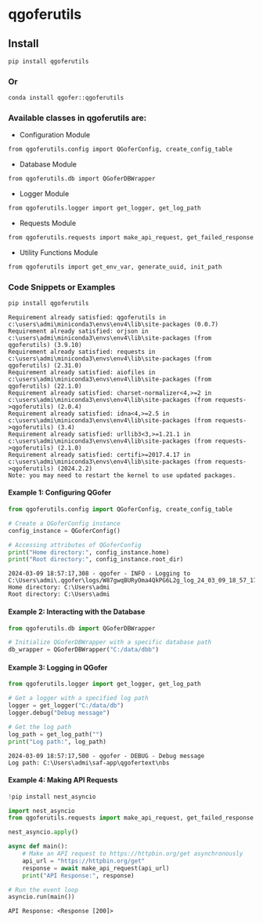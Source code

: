 # qgoferutils


<!-- WARNING: THIS FILE WAS AUTOGENERATED! DO NOT EDIT! -->

## Install

``` sh
pip install qgoferutils
```

### Or

``` sh
conda install qgofer::qgoferutils
```

### Available classes in qgoferutils are:

- Configuration Module

``` sh
from qgoferutils.config import QGoferConfig, create_config_table
```

- Database Module

``` sh
from qgoferutils.db import QGoferDBWrapper
```

- Logger Module

``` sh
from qgoferutils.logger import get_logger, get_log_path
```

- Requests Module

``` sh
from qgoferutils.requests import make_api_request, get_failed_response
```

- Utility Functions Module

``` sh
from qgoferutils import get_env_var, generate_uuid, init_path
```

### Code Snippets or Examples

``` python
pip install qgoferutils
```

    Requirement already satisfied: qgoferutils in c:\users\admi\miniconda3\envs\env4\lib\site-packages (0.0.7)
    Requirement already satisfied: orjson in c:\users\admi\miniconda3\envs\env4\lib\site-packages (from qgoferutils) (3.9.10)
    Requirement already satisfied: requests in c:\users\admi\miniconda3\envs\env4\lib\site-packages (from qgoferutils) (2.31.0)
    Requirement already satisfied: aiofiles in c:\users\admi\miniconda3\envs\env4\lib\site-packages (from qgoferutils) (22.1.0)
    Requirement already satisfied: charset-normalizer<4,>=2 in c:\users\admi\miniconda3\envs\env4\lib\site-packages (from requests->qgoferutils) (2.0.4)
    Requirement already satisfied: idna<4,>=2.5 in c:\users\admi\miniconda3\envs\env4\lib\site-packages (from requests->qgoferutils) (3.4)
    Requirement already satisfied: urllib3<3,>=1.21.1 in c:\users\admi\miniconda3\envs\env4\lib\site-packages (from requests->qgoferutils) (2.1.0)
    Requirement already satisfied: certifi>=2017.4.17 in c:\users\admi\miniconda3\envs\env4\lib\site-packages (from requests->qgoferutils) (2024.2.2)
    Note: you may need to restart the kernel to use updated packages.

#### Example 1: Configuring QGofer

``` python
from qgoferutils.config import QGoferConfig, create_config_table

# Create a QGoferConfig instance
config_instance = QGoferConfig()

# Accessing attributes of QGoferConfig
print("Home directory:", config_instance.home)
print("Root directory:", config_instance.root_dir)
```

    2024-03-09 18:57:17,308 - qgofer - INFO - Logging to C:\Users\admi\.qgofer\logs/W87gwqBURyOma4QkPG6L2g_log_24_03_09_18_57_17.log
    Home directory: C:\Users\admi
    Root directory: C:\Users\admi

#### Example 2: Interacting with the Database

``` python
from qgoferutils.db import QGoferDBWrapper

# Initialize QGoferDBWrapper with a specific database path
db_wrapper = QGoferDBWrapper("C:/data/dbb")
```

#### Example 3: Logging in QGofer

``` python
from qgoferutils.logger import get_logger, get_log_path

# Get a logger with a specified log path
logger = get_logger("C:/data/db")
logger.debug("Debug message")

# Get the log path
log_path = get_log_path("")
print("Log path:", log_path)
```

    2024-03-09 18:57:17,500 - qgofer - DEBUG - Debug message
    Log path: C:\Users\admi\saf-app\qgofertext\nbs

#### Example 4: Making API Requests

``` python
!pip install nest_asyncio
```

``` python
import nest_asyncio
from qgoferutils.requests import make_api_request, get_failed_response

nest_asyncio.apply()

async def main():
    # Make an API request to https://httpbin.org/get asynchronously
    api_url = "https://httpbin.org/get"
    response = await make_api_request(api_url)
    print("API Response:", response)

# Run the event loop
asyncio.run(main())
```

    API Response: <Response [200]>
